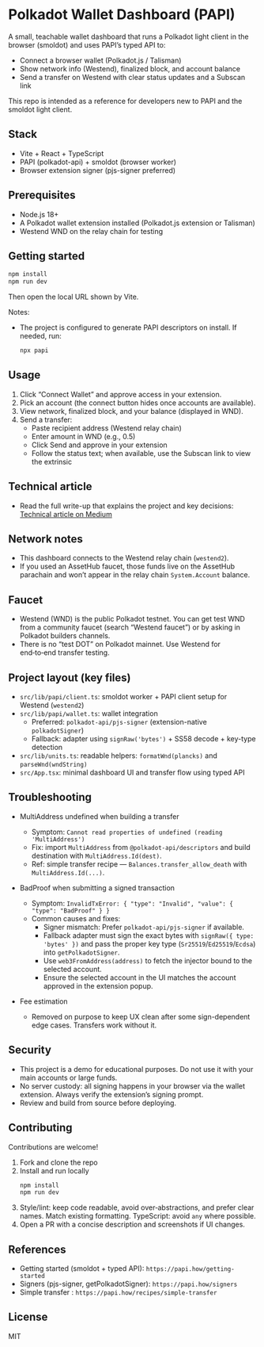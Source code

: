# Polkadot Wallet Dashboard (PAPI)

A small, teachable wallet dashboard that runs a Polkadot light client in the browser (smoldot) and uses PAPI’s typed API to:

- Connect a browser wallet (Polkadot.js / Talisman)
- Show network info (Westend), finalized block, and account balance
- Send a transfer on Westend with clear status updates and a Subscan link

This repo is intended as a reference for developers new to PAPI and the smoldot light client.

## Stack
- Vite + React + TypeScript
- PAPI (polkadot-api) + smoldot (browser worker)
- Browser extension signer (pjs-signer preferred)

## Prerequisites
- Node.js 18+
- A Polkadot wallet extension installed (Polkadot.js extension or Talisman)
- Westend WND on the relay chain for testing

## Getting started
```bash
npm install
npm run dev
```
Then open the local URL shown by Vite.

Notes:
- The project is configured to generate PAPI descriptors on install. If needed, run:
  ```bash
  npx papi
  ```

## Usage
1. Click “Connect Wallet” and approve access in your extension.
2. Pick an account (the connect button hides once accounts are available).
3. View network, finalized block, and your balance (displayed in WND).
4. Send a transfer:
   - Paste recipient address (Westend relay chain)
   - Enter amount in WND (e.g., 0.5)
   - Click Send and approve in your extension
   - Follow the status text; when available, use the Subscan link to view the extrinsic

## Technical article
- Read the full write-up that explains the project and key decisions: [Technical article on Medium](https://medium.com/@nasihudeen04/381ee5a79d5c)

## Network notes
- This dashboard connects to the Westend relay chain (`westend2`).
- If you used an AssetHub faucet, those funds live on the AssetHub parachain and won’t appear in the relay chain `System.Account` balance.

## Faucet
- Westend (WND) is the public Polkadot testnet. You can get test WND from a community faucet (search “Westend faucet”) or by asking in Polkadot builders channels.
- There is no “test DOT” on Polkadot mainnet. Use Westend for end‑to‑end transfer testing.

## Project layout (key files)
- `src/lib/papi/client.ts`: smoldot worker + PAPI client setup for Westend (`westend2`)
- `src/lib/papi/wallet.ts`: wallet integration
  - Preferred: `polkadot-api/pjs-signer` (extension-native `polkadotSigner`)
  - Fallback: adapter using `signRaw('bytes')` + SS58 decode + key-type detection
- `src/lib/units.ts`: readable helpers: `formatWnd(plancks)` and `parseWnd(wndString)`
- `src/App.tsx`: minimal dashboard UI and transfer flow using typed API

## Troubleshooting
- MultiAddress undefined when building a transfer
  - Symptom: `Cannot read properties of undefined (reading 'MultiAddress')`
  - Fix: import `MultiAddress` from `@polkadot-api/descriptors` and build destination with `MultiAddress.Id(dest)`.
  - Ref: simple transfer recipe — `Balances.transfer_allow_death` with `MultiAddress.Id(...)`.

- BadProof when submitting a signed transaction
  - Symptom: `InvalidTxError: { "type": "Invalid", "value": { "type": "BadProof" } }`
  - Common causes and fixes:
    - Signer mismatch: Prefer `polkadot-api/pjs-signer` if available.
    - Fallback adapter must sign the exact bytes with `signRaw({ type: 'bytes' })` and pass the proper key type (`Sr25519`/`Ed25519`/`Ecdsa`) into `getPolkadotSigner`.
    - Use `web3FromAddress(address)` to fetch the injector bound to the selected account.
    - Ensure the selected account in the UI matches the account approved in the extension popup.

- Fee estimation
  - Removed on purpose to keep UX clean after some sign-dependent edge cases. Transfers work without it.

## Security
- This project is a demo for educational purposes. Do not use it with your main accounts or large funds.
- No server custody: all signing happens in your browser via the wallet extension. Always verify the extension’s signing prompt.
- Review and build from source before deploying.

## Contributing
Contributions are welcome!

1. Fork and clone the repo
2. Install and run locally
   ```bash
   npm install
   npm run dev
   ```
3. Style/lint: keep code readable, avoid over‑abstractions, and prefer clear names. Match existing formatting. TypeScript: avoid `any` where possible.
4. Open a PR with a concise description and screenshots if UI changes.

## References
- Getting started (smoldot + typed API): `https://papi.how/getting-started`
- Signers (pjs-signer, getPolkadotSigner): `https://papi.how/signers`
- Simple transfer : `https://papi.how/recipes/simple-transfer`

## License
MIT
